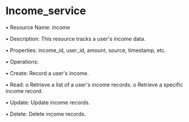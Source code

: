 # Income_service
•	Resource Name: income

•	Description: This resource tracks a user's income data.

•	Properties: income_id, user_id, amount, source, timestamp, etc.

•	Operations:

•	Create: Record a user's income.

•	Read:
o	Retrieve a list of a user's income records.
o	Retrieve a specific income record.

•	Update: Update income records.

•	Delete: Delete income records.
